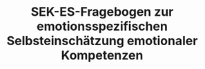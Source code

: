 --- 
abstract: '' 
authors: 
 - admin
 -  O Christ
 -  M Berking
doi: '' 
featured: false 
publication: '*ZPID (Leibniz Institute for Psychology Information)–Testarchiv*, 1' 
publication_short: '' 
publishDate: '2014-01-01' 
title: 'SEK-ES-Fragebogen zur emotionsspezifischen Selbsteinschätzung emotionaler Kompetenzen' 
url_code: '' 
url_dataset: '' 
url_pdf: '' 
url_poster: '' 
url_project: '' 
url_slides: '' 
url_source: '' 
url_video: '' 
---